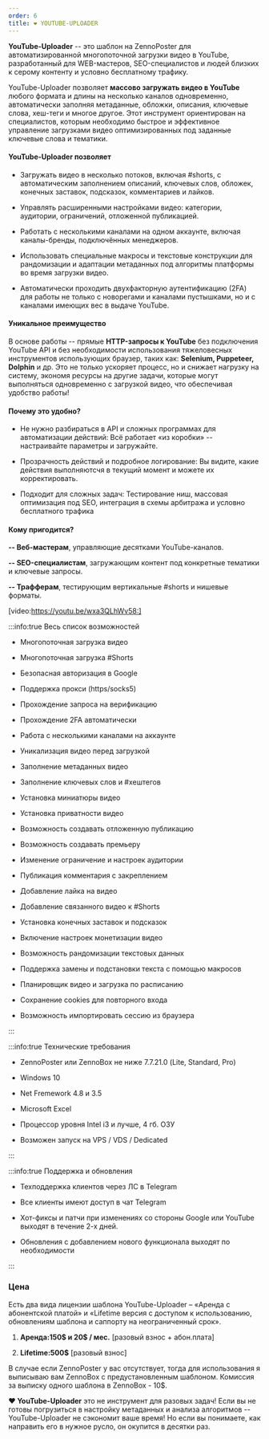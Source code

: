 ```yaml
---
order: 6
title: ❤️ YOUTUBE-UPLOADER
---
```


**YouTube-Uploader** -- это шаблон на ZennoPoster для автоматизированной многопоточной загрузки видео в YouTube, разработанный для WEB-мастеров, SEO-специалистов и людей близких к серому контенту и условно бесплатному трафику.

YouTube-Uploader позволяет **массово загружать видео в YouTube** любого формата и длины на несколько каналов одновременно, автоматически заполняя метаданные, обложки, описания, ключевые слова, хеш-теги и многое другое. Этот инструмент ориентирован на специалистов, которым необходимо быстрое и эффективное управление загрузками видео оптимизированных под заданные ключевые слова и тематики.

#### YouTube-Uploader позволяет

-  Загружать видео в несколько потоков, включая #shorts, с автоматическим заполнением описаний, ключевых слов, обложек, конечных заставок, подсказок, комментариев и лайков.

-  Управлять расширенными настройками видео: категории, аудитории, ограничений, отложенной публикацией.

-  Работать с несколькими каналами на одном аккаунте, включая каналы-бренды, подключённых менеджеров.

-  Использовать специальные макросы и текстовые конструкции  для рандомизации и адаптации метаданных под алгоритмы платформы во время загрузки видео.

-  Автоматически проходить двухфакторную аутентификацию (2FA) для работы не только с новорегами и каналами пустышками, но и с каналами имеющих вес в выдаче YouTube.

#### **Уникальное преимущество**

В основе работы -- прямые **HTTP-запросы к YouTube** без подключения YouTube API и без необходимости использования тяжеловесных инструментов использующих браузер, таких как: **Selenium, Puppeteer, Dolphin** и др. Это не только ускоряет процесс, но и снижает нагрузку на систему, экономя ресурсы на другие задачи, которые могут выполняться одновременно с загрузкой видео, что обеспечивая удобство работы!

#### Почему это удобно?

-  Не нужно разбираться в API и сложных программах для автоматизации действий: Всё работает «из коробки» -- настраивайте параметры и загружайте.

-  Прозрачность действий и подробное логирование: Вы видите, какие действия выполняютсчя в текущий момент и можете их корректировать.

-  Подходит для сложных задач: Тестирование ниш, массовая оптимизация под SEO, интеграция в схемы арбитража и условно бесплатного трафика

#### Кому пригодится?

**-- Веб-мастерам**, управляющие десятками YouTube-каналов.

**-- SEO-специалистам**, загружающим контент под конкретные тематики и ключевые запросы.

**-- Трафферам**, тестирующим вертикальные #shorts и нишевые форматы.

[video:https://youtu.be/wxa3QLhWv58:]

:::info:true Весь список возможностей

-  Многопоточная загрузка видео

-  Многопоточная загрузка #Shorts

-  Безопасная авторизация в Google

-  Поддержка прокси (https/socks5)

-  Прохождение запроса на верификацию

-  Прохождение 2FA автоматически

-  Работа с несколькими каналами на аккаунте

-  Уникализация видео перед загрузкой

-  Заполнение метаданных видео

-  Заполнение ключевых слов и #хештегов

-  Установка миниатюры видео

-  Установка приватности видео

-  Возможность создавать отложенную публикацию

-  Возможность создавать премьеру

-  Изменение ограничение и настроек аудитории

-  Публикация комментария с закреплением

-  Добавление лайка на видео

-  Добавление связанного видео к #Shorts

-  Установка конечных заставок и подсказок

-  Включение настроек монетизации видео

-  Возможность рандомизации текстовых данных

-  Поддержка замены и подстановки текста с помощью макросов

-  Планировщик видео и загрузка по расписанию

-  Сохранение cookies для повторного входа

-  Возможность импортировать сессию из браузера



:::

:::info:true Технические требования

-  ZennoPoster или ZennoBox не ниже 7.7.21.0 (Lite, Standard, Pro)

-  Windows 10

-  Net Fremework 4.8 и 3.5

-  Microsoft Excel

-  Процессор уровня Intel i3 и лучше, 4 гб. ОЗУ

-  Возможен запуск на VPS / VDS / Dedicated



:::

:::info:true Поддержка и обновления

-  Техподдержка клиентов через ЛС в Telegram

-  Все клиенты имеют доступ в чат Telegram

-  Хот-фиксы и патчи при изменениях со стороны Google или YouTube выходят в течение 2-х дней.

-  Обновления с добавлением нового функционала выходят по необходимости





:::

### Цена

Есть два вида лицензии шаблона YouTube-Uploader – «Аренда с абонентской платой» и «Lifetime версия с доступом к использованию, обновлениям шаблона и саппорту на неограниченный срок».

1. **Аренда:150\$ и 20\$ / мес.** \[разовый взнос + абон.плата\]

2. **Lifetime:500\$** \[разовый взнос\]

В случае если ZennoPoster у вас отсутствует, тогда для использования я выписываю вам ZennoBox с предустановленным шаблоном. Комиссия за выписку одного шаблона в ZennoBox - 10\$.



**❤️ YouTube-Uploader** это не инструмент для разовых задач! Если вы не готовы погрузиться в настройку метаданных и анализа алгоритмов -- YouTube-Uploadеr не сэкономит ваше время! Но если вы понимаете, как направить его в нужное русло, он окупится в десятки раз.